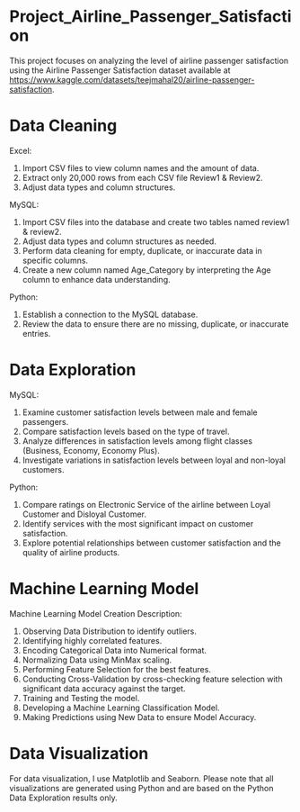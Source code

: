 # Project_Airline_Passenger_Satisfaction
This project focuses on analyzing the level of airline passenger satisfaction using the Airline Passenger Satisfaction dataset available at https://www.kaggle.com/datasets/teejmahal20/airline-passenger-satisfaction.

# Data Cleaning
Excel:

1. Import CSV files to view column names and the amount of data.
2. Extract only 20,000 rows from each CSV file Review1 & Review2.
3. Adjust data types and column structures.
   
MySQL:

1. Import CSV files into the database and create two tables named review1 & review2.
2. Adjust data types and column structures as needed.
3. Perform data cleaning for empty, duplicate, or inaccurate data in specific columns.
4. Create a new column named Age_Category by interpreting the Age column to enhance data understanding.

Python:

1. Establish a connection to the MySQL database.
2. Review the data to ensure there are no missing, duplicate, or inaccurate entries.

# Data Exploration
MySQL:

1. Examine customer satisfaction levels between male and female passengers.
2. Compare satisfaction levels based on the type of travel.
3. Analyze differences in satisfaction levels among flight classes (Business, Economy, Economy Plus).
4. Investigate variations in satisfaction levels between loyal and non-loyal customers.

Python:

1. Compare ratings on Electronic Service of the airline between Loyal Customer and Disloyal Customer.
2. Identify services with the most significant impact on customer satisfaction.
3. Explore potential relationships between customer satisfaction and the quality of airline products.

# Machine Learning Model
Machine Learning Model Creation Description:

1. Observing Data Distribution to identify outliers.
2. Identifying highly correlated features.
3. Encoding Categorical Data into Numerical format.
4. Normalizing Data using MinMax scaling.
5. Performing Feature Selection for the best features.
6. Conducting Cross-Validation by cross-checking feature selection with significant data accuracy against the target.
7. Training and Testing the model.
8. Developing a Machine Learning Classification Model.
9. Making Predictions using New Data to ensure Model Accuracy.

# Data Visualization
For data visualization, I use Matplotlib and Seaborn. Please note that all visualizations are generated using Python and are based on the Python Data Exploration results only.
